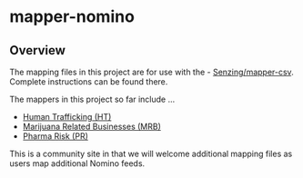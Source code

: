 # mapper-nomino

## Overview

The mapping files in this project are for use with the - [Senzing/mapper-csv](https://github.com/Senzing/mapper-csv).  Complete instructions can be found there.

The mappers in this project so far include ...

- [Human Trafficking (HT)](mappings/Nomino_HT-map.json)
- [Marijuana Related Businesses (MRB)](nomino_mrb_map.json)
- [Pharma Risk (PR)](nomino_mrb_map.json)

This is a community site in that we will welcome additional mapping files as users map additional Nomino feeds.

